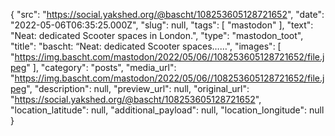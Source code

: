 {
  "src": "https://social.yakshed.org/@bascht/108253605128721652",
  "date": "2022-05-06T06:35:25.000Z",
  "slug": null,
  "tags": [
    "mastodon"
  ],
  "text": "Neat: dedicated Scooter spaces in London.",
  "type": "mastodon_toot",
  "title": "bascht: “Neat: dedicated Scooter spaces……",
  "images": [
    "https://img.bascht.com/mastodon/2022/05/06//108253605128721652/file.jpeg"
  ],
  "category": "posts",
  "media_url": "https://img.bascht.com/mastodon/2022/05/06//108253605128721652/file.jpeg",
  "description": null,
  "preview_url": null,
  "original_url": "https://social.yakshed.org/@bascht/108253605128721652",
  "location_latitude": null,
  "additional_payload": null,
  "location_longitude": null
}